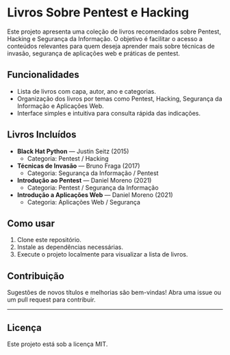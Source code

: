# Livros Sobre Pentest e Hacking

Este projeto apresenta uma coleção de livros recomendados sobre Pentest, Hacking e Segurança da Informação. O objetivo é facilitar o acesso a conteúdos relevantes para quem deseja aprender mais sobre técnicas de invasão, segurança de aplicações web e práticas de pentest.

## Funcionalidades

- Lista de livros com capa, autor, ano e categorias.
- Organização dos livros por temas como Pentest, Hacking, Segurança da Informação e Aplicações Web.
- Interface simples e intuitiva para consulta rápida das indicações.

## Livros Incluídos

- **Black Hat Python** — Justin Seitz (2015)
  - Categoria: Pentest / Hacking
- **Técnicas de Invasão** — Bruno Fraga (2017)
  - Categoria: Segurança da Informação / Pentest
- **Introdução ao Pentest** — Daniel Moreno (2021)
  - Categoria: Pentest / Segurança da Informação
- **Introdução a Aplicações Web** — Daniel Moreno (2021)
  - Categoria: Aplicações Web / Segurança

## Como usar

1. Clone este repositório.
2. Instale as dependências necessárias.
3. Execute o projeto localmente para visualizar a lista de livros.

## Contribuição

Sugestões de novos títulos e melhorias são bem-vindas! Abra uma issue ou um pull request para contribuir.

---

## Licença

Este projeto está sob a licença MIT.